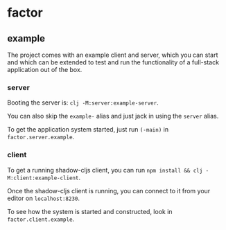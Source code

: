 # factor

## example

The project comes with an example client and server, which you can start and which can be extended to test and run the functionality of a full-stack application out of the box.

### server

Booting the server is: `clj -M:server:example-server`.

You can also skip the `example-` alias and just jack in using the `server` alias.

To get the application system started, just run `(-main)` in `factor.server.example`.

### client

To get a running shadow-cljs client, you can run `npm install && clj -M:client:example-client`.

Once the shadow-cljs client is running, you can connect to it from your editor on `localhost:8230`.

To see how the system is started and constructed, look in `factor.client.example`.